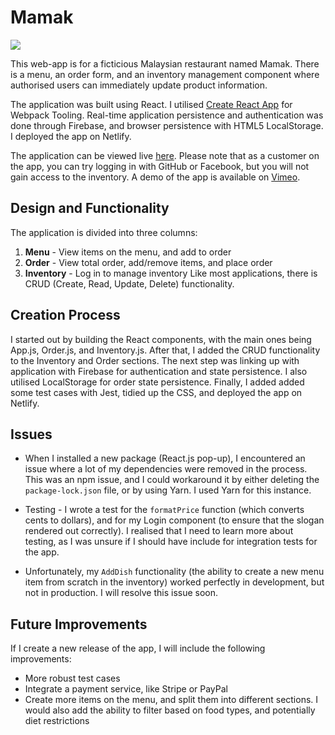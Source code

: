 # Mamak
![](https://i.imgur.com/EyZTKCo.jpg)

This web-app is for a ficticious Malaysian restaurant named Mamak. There is a menu, an order form, and an inventory management component where authorised users can immediately update product information. 

The application was built using React. I utilised [Create React App](https://github.com/facebook/create-react-app) for Webpack Tooling. Real-time application persistence and authentication was done through Firebase, and browser persistence with HTML5 LocalStorage. I deployed the app on Netlify.

The application can be viewed live [here](https://mamak.netlify.com/). Please note that as a customer on the app, you can try logging in with GitHub or Facebook, but you will not gain access to the inventory. A demo of the app is available on [Vimeo](https://vimeo.com/267439050). 


Design and Functionality
------
The application is divided into three columns: 
1. **Menu** - View items on the menu, and add to order
2. **Order** - View total order, add/remove items, and place order
3. **Inventory** - Log in to manage inventory
Like most applications, there is CRUD (Create, Read, Update, Delete) functionality.


Creation Process
------- 
I started out by building the React components, with the main ones being App.js, Order.js, and Inventory.js. After that, I added the CRUD functionality to the Inventory and Order sections. The next step was linking up with application with Firebase for authentication and state persistence. I also utilised LocalStorage for order state persistence. Finally, I added added some test cases with Jest, tidied up the CSS, and deployed the app on Netlify.


Issues
------
+ When I installed a new package (React.js pop-up), I encountered an issue where a lot of my dependencies were removed in the process. This was an npm issue, and I could workaround it by either deleting the `package-lock.json` file, or by using Yarn. I used Yarn for this instance.

+ Testing - I wrote a test for the `formatPrice` function (which converts cents to dollars), and for my Login component (to ensure that the slogan rendered out correctly). I realised that I need to learn more about testing, as I was unsure if I should have include for integration tests for the app.

+ Unfortunately, my `AddDish` functionality (the ability to create a new menu item from scratch in the inventory) worked perfectly in development, but not in production. I will resolve this issue soon.

 
Future Improvements
------
If I create a new release of the app, I will include the following improvements:
+ More robust test cases
+ Integrate a payment service, like Stripe or PayPal
+ Create more items on the menu, and split them into different sections. I would also add the ability to filter based on food types, and potentially diet restrictions

